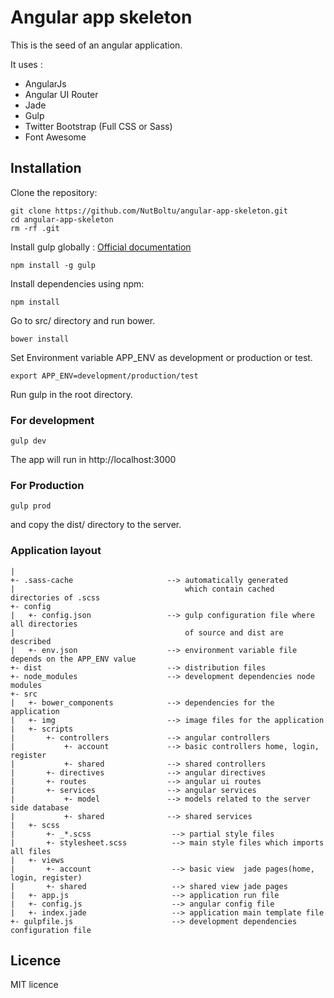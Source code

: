 # Angular app skeleton

This is the seed of an angular application.

It uses :

* AngularJs
* Angular UI Router
* Jade
* Gulp
* Twitter Bootstrap (Full CSS or Sass)
* Font Awesome

## Installation

Clone the repository:

```
git clone https://github.com/NutBoltu/angular-app-skeleton.git
cd angular-app-skeleton
rm -rf .git
```

Install gulp globally : [Official documentation](https://github.com/gulpjs/gulp/blob/master/docs/getting-started.md)

```
npm install -g gulp
```

Install dependencies using npm:

```
npm install
```
Go to src/ directory and run bower.
```
bower install
```
Set Environment variable APP_ENV as development or production or test.

```
export APP_ENV=development/production/test
```

Run gulp in the root directory.

### For development
```
gulp dev
```
The app will run in http://localhost:3000

### For Production
```
gulp prod
```
and copy the dist/ directory to the server.

### Application layout

```
|
+- .sass-cache                     --> automatically generated
|                                      which contain cached directories of .scss
+- config
|   +- config.json                 --> gulp configuration file where all directories
|                                      of source and dist are described
|   +- env.json                    --> environment variable file depends on the APP_ENV value
+- dist                            --> distribution files
+- node_modules                    --> development dependencies node modules
+- src
|   +- bower_components            --> dependencies for the application
|   +- img                         --> image files for the application
|   +- scripts
|       +- controllers             --> angular controllers
|           +- account             --> basic controllers home, login, register
|           +- shared              --> shared controllers
|       +- directives              --> angular directives
|       +- routes                  --> angular ui routes
|       +- services                --> angular services
|           +- model               --> models related to the server side database
|           +- shared              --> shared services
|   +- scss
|       +- _*.scss                  --> partial style files
|       +- stylesheet.scss          --> main style files which imports all files
|   +- views
|       +- account                  --> basic view  jade pages(home, login, register)
|       +- shared                   --> shared view jade pages
|   +- app.js                       --> application run file
|   +- config.js                    --> angular config file
|   +- index.jade                   --> application main template file
+- gulpfile.js                      --> development dependencies configuration file
```

## Licence
MIT licence

